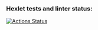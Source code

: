 ### Hexlet tests and linter status:
[![Actions Status](https://github.com/Anastasiazx/frontend-project-lvl2/workflows/hexlet-check/badge.svg)](https://github.com/Anastasiazx/frontend-project-lvl2/actions)